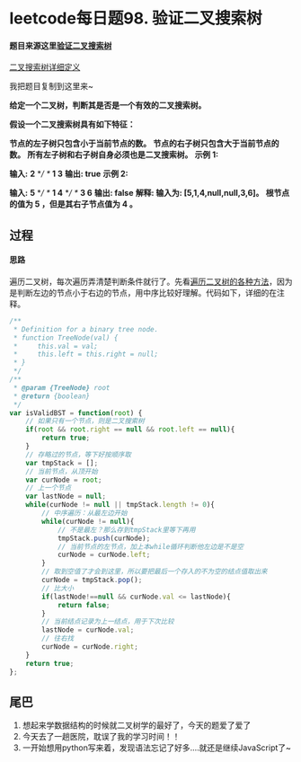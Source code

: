 # leetcode每日题98. 验证二叉搜索树

#### 题目来源这里[验证二叉搜索树](https://leetcode-cn.com/problems/validate-binary-search-tree/)

[二叉搜索树详细定义](https://zh.wikipedia.org/wiki/%E4%BA%8C%E5%85%83%E6%90%9C%E5%B0%8B%E6%A8%B9) 

我把题目复制到这里来~

**给定一个二叉树，判断其是否是一个有效的二叉搜索树。**

**假设一个二叉搜索树具有如下特征：**

**节点的左子树只包含小于当前节点的数。**
**节点的右子树只包含大于当前节点的数。**
**所有左子树和右子树自身必须也是二叉搜索树。**
**示例 1:**

**输入:**
    **2**
   **/ \**
  **1   3**
**输出: true**
**示例 2:**

**输入:**
    **5**
   **/ \**
  **1   4**
     **/ \**
    **3   6**
**输出: false**
**解释: 输入为: [5,1,4,null,null,3,6]。**
     **根节点的值为 5 ，但是其右子节点值为 4 。**

## 过程

#### 思路

遍历二叉树，每次遍历弄清楚判断条件就行了。先看[遍历二叉树的各种方法](https://blog.csdn.net/My_Jobs/article/details/43451187)，因为是判断左边的节点小于右边的节点，用中序比较好理解。代码如下，详细的在注释。

```javascript
/**
 * Definition for a binary tree node.
 * function TreeNode(val) {
 *     this.val = val;
 *     this.left = this.right = null;
 * }
 */
/**
 * @param {TreeNode} root
 * @return {boolean}
 */
var isValidBST = function(root) {
    // 如果只有一个节点，则是二叉搜索树
    if(root && root.right == null && root.left == null){
        return true;
    }
    // 存略过的节点，等下好按顺序取
    var tmpStack = [];
    // 当前节点，从顶开始
    var curNode = root;
    // 上一个节点
    var lastNode = null;
    while(curNode != null || tmpStack.length != 0){
        // 中序遍历：从最左边开始
        while(curNode != null){
            // 不是最左？那么存到tmpStack里等下再用
            tmpStack.push(curNode);
            // 当前节点的左节点，加上本while循环判断他左边是不是空
            curNode = curNode.left;
        }
        // 取到空值了才会到这里，所以要把最后一个存入的不为空的结点值取出来
        curNode = tmpStack.pop();
        // 比大小
        if(lastNode!==null && curNode.val <= lastNode){
            return false;
        }
        // 当前结点记录为上一结点，用于下次比较
        lastNode = curNode.val;
        // 往右找
        curNode = curNode.right;
    }
    return true;
};
```



## 尾巴

1. 想起来学数据结构的时候就二叉树学的最好了，今天的题爱了爱了
2. 今天去了一趟医院，耽误了我的学习时间！！
3. 一开始想用python写来着，发现语法忘记了好多....就还是继续JavaScript了~